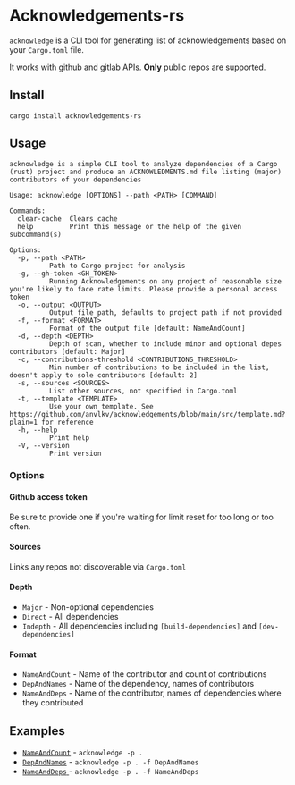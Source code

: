 # Acknowledgements-rs

`acknowledge` is a CLI tool for generating list of acknowledgements based on your `Cargo.toml` file.

It works with github and gitlab APIs. **Only** public repos are supported.

## Install

```
cargo install acknowledgements-rs
```

## Usage

```
acknowledge is a simple CLI tool to analyze dependencies of a Cargo (rust) project and produce an ACKNOWLEDMENTS.md file listing (major) contributors of your dependencies

Usage: acknowledge [OPTIONS] --path <PATH> [COMMAND]

Commands:
  clear-cache  Clears cache
  help         Print this message or the help of the given subcommand(s)

Options:
  -p, --path <PATH>
          Path to Cargo project for analysis
  -g, --gh-token <GH_TOKEN>
          Running Acknowledgements on any project of reasonable size you're likely to face rate limits. Please provide a personal access token
  -o, --output <OUTPUT>
          Output file path, defaults to project path if not provided
  -f, --format <FORMAT>
          Format of the output file [default: NameAndCount]
  -d, --depth <DEPTH>
          Depth of scan, whether to include minor and optional depes contributors [default: Major]
  -c, --contributions-threshold <CONTRIBUTIONS_THRESHOLD>
          Min number of contributions to be included in the list, doesn't apply to sole contributors [default: 2]
  -s, --sources <SOURCES>
          List other sources, not specified in Cargo.toml
  -t, --template <TEMPLATE>
          Use your own template. See https://github.com/anvlkv/acknowledgements/blob/main/src/template.md?plain=1 for reference
  -h, --help
          Print help
  -V, --version
          Print version
```

### Options

#### Github access token

Be sure to provide one if you're waiting for limit reset for too long or too often.

#### Sources

Links any repos not discoverable via `Cargo.toml`

#### Depth

- `Major` - Non-optional dependencies
- `Direct` - All dependencies
- `Indepth` - All dependencies including `[build-dependencies]` and `[dev-dependencies]`

#### Format

- `NameAndCount` - Name of the contributor and count of contributions
- `DepAndNames` - Name of the dependency, names of contributors
- `NameAndDeps` - Name of the contributor, names of dependencies where they contributed


## Examples

- [`NameAndCount`](https://github.com/anvlkv/acknowledgements/blob/main/ACKNOWLEDGEMENTS.md) - `acknowledge -p .`
- [`DepAndNames`](https://github.com/anvlkv/acknowledgements/blob/main/ACKNOWLEDGEMENTS-DepAndNames.md) - `acknowledge -p . -f DepAndNames`
- [`NameAndDeps` ](https://github.com/anvlkv/acknowledgements/blob/main/ACKNOWLEDGEMENTS-NameAndDeps.md) - `acknowledge -p . -f NameAndDeps`
